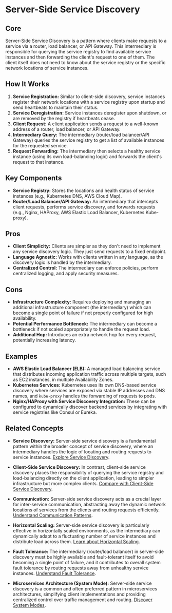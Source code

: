 # Server-Side Service Discovery

## Core

Server-Side Service Discovery is a pattern where clients make requests to a service via a router, load balancer, or API Gateway. This intermediary is responsible for querying the service registry to find available service instances and then forwarding the client's request to one of them. The client itself does not need to know about the service registry or the specific network locations of service instances.

## How It Works

1.  **Service Registration:** Similar to client-side discovery, service instances register their network locations with a service registry upon startup and send heartbeats to maintain their status.
2.  **Service Deregistration:** Service instances deregister upon shutdown, or are removed by the registry if heartbeats cease.
3.  **Client Request:** A client application sends a request to a well-known address of a router, load balancer, or API Gateway.
4.  **Intermediary Query:** The intermediary (router/load balancer/API Gateway) queries the service registry to get a list of available instances for the requested service.
5.  **Request Forwarding:** The intermediary then selects a healthy service instance (using its own load-balancing logic) and forwards the client's request to that instance.

## Key Components

-   **Service Registry:** Stores the locations and health status of service instances (e.g., Kubernetes DNS, AWS Cloud Map).
-   **Router/Load Balancer/API Gateway:** An intermediary that intercepts client requests, performs service discovery, and forwards requests (e.g., Nginx, HAProxy, AWS Elastic Load Balancer, Kubernetes Kube-proxy).

## Pros

-   **Client Simplicity:** Clients are simpler as they don't need to implement any service discovery logic. They just send requests to a fixed endpoint.
-   **Language Agnostic:** Works with clients written in any language, as the discovery logic is handled by the intermediary.
-   **Centralized Control:** The intermediary can enforce policies, perform centralized logging, and apply security measures.

## Cons

-   **Infrastructure Complexity:** Requires deploying and managing an additional infrastructure component (the intermediary) which can become a single point of failure if not properly configured for high availability.
-   **Potential Performance Bottleneck:** The intermediary can become a bottleneck if not scaled appropriately to handle the request load.
-   **Additional Hop:** Introduces an extra network hop for every request, potentially increasing latency.

## Examples

-   **AWS Elastic Load Balancer (ELB):** A managed load balancing service that distributes incoming application traffic across multiple targets, such as EC2 instances, in multiple Availability Zones.
-   **Kubernetes Services:** Kubernetes uses its own DNS-based service discovery where services are exposed via stable IP addresses and DNS names, and `kube-proxy` handles the forwarding of requests to pods.
-   **Nginx/HAProxy with Service Discovery Integration:** These can be configured to dynamically discover backend services by integrating with service registries like Consul or Eureka.

## Related Concepts

-   **Service Discovery:** Server-side service discovery is a fundamental pattern within the broader concept of service discovery, where an intermediary handles the logic of locating and routing requests to service instances. [Explore Service Discovery](../README.md).

-   **Client-Side Service Discovery:** In contrast, client-side service discovery places the responsibility of querying the service registry and load-balancing directly on the client application, leading to simpler infrastructure but more complex clients. [Compare with Client-Side Service Discovery](../client-side-discovery/README.md).

-   **Communication:** Server-side service discovery acts as a crucial layer for inter-service communication, abstracting away the dynamic network locations of services from the clients and routing requests efficiently. [Understand Communication Patterns](../../communication/README.md).

-   **Horizontal Scaling:** Server-side service discovery is particularly effective in horizontally scaled environments, as the intermediary can dynamically adapt to a fluctuating number of service instances and distribute load across them. [Learn about Horizontal Scaling](../../scaling/horizontal/README.md).

-   **Fault Tolerance:** The intermediary (router/load balancer) in server-side discovery must be highly available and fault-tolerant itself to avoid becoming a single point of failure, and it contributes to overall system fault tolerance by routing requests away from unhealthy service instances. [Understand Fault Tolerance](../../fault-tolerance/README.md).

-   **Microservices Architecture (System Mode):** Server-side service discovery is a common and often preferred pattern in microservices architectures, simplifying client implementations and providing centralized control over traffic management and routing. [Discover System Modes](../../system-mode/README.md).

